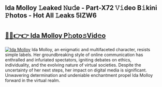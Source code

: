 ## Ida Molloy 𝙻eaked 𝙽u𝚍e - Part-X72 𝚅𝚒deo B𝚒kini 𝙿hotos - Hot All 𝙻eaks 5IZW6

# <h2><a href="http://ld4rer.urlbe.top/?page=Ida+Molloy">🔗🔗👉👉 Ida Molloy P𝚑oto𝚜Vid𝚎o</a></h2>

[![Ida Molloy](https://i.imgur.com/eBuTRDB.gif)](http://ld4rer.urlbe.top/?page=Ida+Molloy)
Ida Molloy, an enigmatic and multifaceted character, resists simple labels. Her groundbreaking style of online communication has enthralled and infuriated spectators, igniting debates on ethics, individuality, and the evolving nature of virtual societies. Despite the uncertainty of her next steps, her impact on digital media is significant. Unwavering determination and undeniable enchantment propel Ida Molloy forward in the virtual realm.
